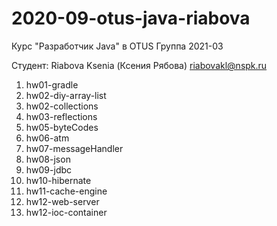 # 2020-09-otus-java-riabova

Курс "Разработчик Java" в OTUS
Группа 2021-03

Студент:
Riabova Ksenia (Ксения Рябова)
riabovakl@nspk.ru


1. hw01-gradle
2. hw02-diy-array-list
2. hw02-collections
3. hw03-reflections
5. hw05-byteCodes
6. hw06-atm
7. hw07-messageHandler
8. hw08-json
9. hw09-jdbc
10. hw10-hibernate
11. hw11-cache-engine
12. hw12-web-server
13. hw12-ioc-container